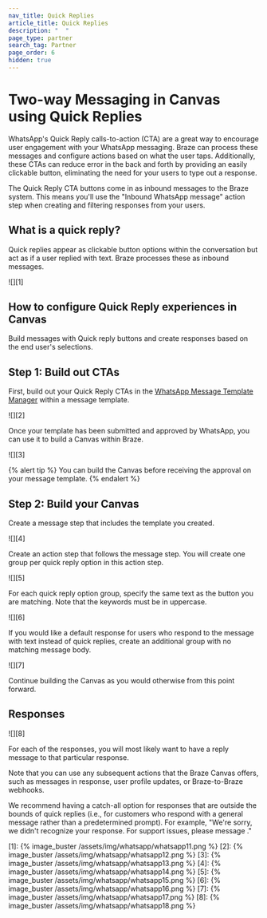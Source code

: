 ```yaml
---
nav_title: Quick Replies
article_title: Quick Replies
description: "  "
page_type: partner
search_tag: Partner
page_order: 6
hidden: true  
---
```


# Two-way Messaging in Canvas using Quick Replies

WhatsApp's Quick Reply calls-to-action (CTA) are a great way to encourage user engagement with your WhatsApp messaging. Braze can process these messages and configure actions based on what the user taps. Additionally, these CTAs can reduce error in the back and forth by providing an easily clickable button, eliminating the need for your users to type out a response.

The Quick Reply CTA buttons come in as inbound messages to the Braze system. This means you'll use the "Inbound WhatsApp message" action step when creating and filtering responses from your users. 

## What is a quick reply?

Quick replies appear as clickable button options within the conversation but act as if a user replied with text. Braze processes these as inbound messages.

![][1]

## How to configure Quick Reply experiences in Canvas

Build messages with Quick reply buttons and create responses based on the end user's selections. 

## Step 1: Build out CTAs

First, build out your Quick Reply CTAs in the [WhatsApp Message Template Manager](https://business.facebook.com/wa/manage/message-templates/) within a message template. 

![][2]

Once your template has been submitted and approved by WhatsApp, you can use it to build a Canvas within Braze. 

![][3]

{% alert tip %}
You can build the Canvas before receiving the approval on your message template. 
{% endalert %}

## Step 2: Build your Canvas

Create a message step that includes the template you created. 

![][4]

Create an action step that follows the message step. You will create one group per quick reply option in this action step.

![][5]

For each quick reply option group, specify the same text as the button you are matching. Note that the keywords must be in uppercase. 

![][6]

If you would like a default response for users who respond to the message with text instead of quick replies, create an additional group with no matching message body.

![][7]

Continue building the Canvas as you would otherwise from this point forward.

## Responses

![][8]

For each of the responses, you will most likely want to have a reply message to that particular response. 

Note that you can use any subsequent actions that the Braze Canvas offers, such as messages in response, user profile updates, or Braze-to-Braze webhooks. 

We recommend having a catch-all option for responses that are outside the bounds of quick replies (i.e., for customers who respond with a general message rather than a predetermined prompt). For example, "We're sorry, we didn't recognize your response. For support issues, please message <URL of Support WhatsApp thread>."

[1]: {% image_buster /assets/img/whatsapp/whatsapp11.png %} 
[2]: {% image_buster /assets/img/whatsapp/whatsapp12.png %} 
[3]: {% image_buster /assets/img/whatsapp/whatsapp13.png %} 
[4]: {% image_buster /assets/img/whatsapp/whatsapp14.png %} 
[5]: {% image_buster /assets/img/whatsapp/whatsapp15.png %} 
[6]: {% image_buster /assets/img/whatsapp/whatsapp16.png %} 
[7]: {% image_buster /assets/img/whatsapp/whatsapp17.png %} 
[8]: {% image_buster /assets/img/whatsapp/whatsapp18.png %} 